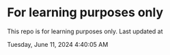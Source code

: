 # For learning purposes only
This repo is for learning purposes only.
Last updated at

Tuesday, June 11, 2024 4:40:05 AM

